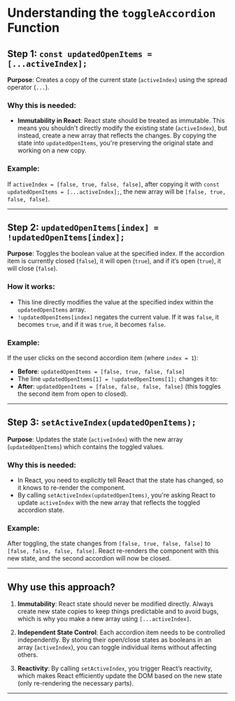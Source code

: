# Understanding the `toggleAccordion` Function

## Step 1: `const updatedOpenItems = [...activeIndex];`
**Purpose**: Creates a copy of the current state (`activeIndex`) using the spread operator (`...`).

### Why this is needed:

- **Immutability in React**: React state should be treated as immutable. This means you shouldn't directly modify the existing state (`activeIndex`), but instead, create a new array that reflects the changes. By copying the state into `updatedOpenItems`, you're preserving the original state and working on a new copy.

### Example: 
If `activeIndex = [false, true, false, false]`, after copying it with `const updatedOpenItems = [...activeIndex];`, the new array will be `[false, true, false, false]`.

---

## Step 2: `updatedOpenItems[index] = !updatedOpenItems[index];`
**Purpose**: Toggles the boolean value at the specified index. If the accordion item is currently closed (`false`), it will open (`true`), and if it’s open (`true`), it will close (`false`).

### How it works:
- This line directly modifies the value at the specified index within the `updatedOpenItems` array. 
- `!updatedOpenItems[index]` negates the current value. If it was `false`, it becomes `true`, and if it was `true`, it becomes `false`.

### Example:
If the user clicks on the second accordion item (where `index = 1`):
- **Before**: `updatedOpenItems = [false, true, false, false]`
- The line `updatedOpenItems[1] = !updatedOpenItems[1];` changes it to:
- **After**: `updatedOpenItems = [false, false, false, false]` (this toggles the second item from open to closed).

---

## Step 3: `setActiveIndex(updatedOpenItems);`
**Purpose**: Updates the state (`activeIndex`) with the new array (`updatedOpenItems`) which contains the toggled values.

### Why this is needed:
- In React, you need to explicitly tell React that the state has changed, so it knows to re-render the component.
- By calling `setActiveIndex(updatedOpenItems)`, you're asking React to update `activeIndex` with the new array that reflects the toggled accordion state.

### Example:
After toggling, the state changes from `[false, true, false, false]` to `[false, false, false, false]`. React re-renders the component with this new state, and the second accordion will now be closed.

---

## Why use this approach?
1. **Immutability**: React state should never be modified directly. Always create new state copies to keep things predictable and to avoid bugs, which is why you make a new array using `[...activeIndex]`.

2. **Independent State Control**: Each accordion item needs to be controlled independently. By storing their open/close states as booleans in an array (`activeIndex`), you can toggle individual items without affecting others.

3. **Reactivity**: By calling `setActiveIndex`, you trigger React’s reactivity, which makes React efficiently update the DOM based on the new state (only re-rendering the necessary parts).

---


